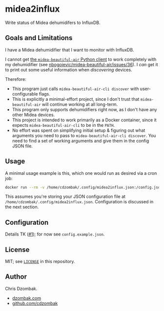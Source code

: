 # midea2influx

Write status of Midea dehumidifers to InfluxDB.

## Goals and Limitations

I have a Midea dehumidifier that I want to monitor with InfluxDB.

I cannot get [the `midea-beautiful-air` Python client](https://github.com/nbogojevic/midea-beautiful-air) to work completely with my dehumidifier (see [nbogojevic/midea-beautiful-air/issues/36](https://github.com/nbogojevic/midea-beautiful-air/issues/36)). I _can_ get it to print out some useful information when _discovering_ devices.

Therefore:

- This program just calls `midea-beautiful-air-cli discover` with user-configurable flags.
- This is explicitly a minimal-effort project, since I don't trust that `midea-beautiful-air` will continue working at all long-term.
- This program only supports dehumidifiers right now, as I don't have any other Midea devices.
- This project is intended to work primarily as a Docker container, since it expects `midea-beautiful-air-cli` to be in the `PATH`.
- No effort was spent on simplifying initial setup & figuring out what arguments you need to pass to `midea-beautiful-air-cli discover`. You need to find a set of working arguments and give them in the config JSON file.

## Usage

A minimal usage example is this, which one would run as desired via a cron job:

```sh
docker run --rm -v /home/cdzombak/.config/midea2influx.json:/config.json:ro cdzombak/midea2influx:1
```

This assumes you're storing your JSON configuration file at `/home/cdzombak/.config/midea2influx.json`. Configuration is discussed in the next section.

## Configuration

Details TK ([#1](https://github.com/cdzombak/midea2influx/issues/1)); for now see `config.example.json`.

## License

MIT; see [`LICENSE`](LICENSE) in this repository.

## Author

Chris Dzombak.

- [dzombak.com](https://www.dzombak.com)
- [github.com/cdzombak](https://www.github.com/cdzombak)
